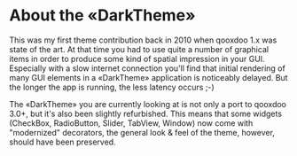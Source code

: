 # About the «DarkTheme»

This was my first theme contribution back in 2010 when qooxdoo 1.x was state of the art. At that time you had to use quite a number of graphical items in order to produce some kind of spatial impression in your GUI. Especially with a slow internet connection you'll find that initial rendering of many GUI elements in a «DarkTheme» application is noticeably delayed. But the longer the app is running, the less latency occurs ;-)

The «DarkTheme» you are currently looking at is not only a port to qooxdoo 3.0+, but it's also been slightly refurbished. This means that some widgets (CheckBox, RadioButton, Slider, TabView, Window) now come with "modernized" decorators, the general look & feel of the theme, however, should have been preserved.

